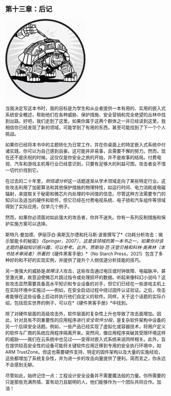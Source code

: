 ## 第十三章：**后记**

![图片](img/common.jpg)

当我决定写这本书时，我的目标是为学生和从业者提供一本有用的、实用的嵌入式系统安全概述，帮助他们在各种威胁、保护措施、安全营销和完全绝望的丛林中找到出路。好吧，我们走到了这里。如果你属于这两个群体之一并已经读到这里，我相信你已经发现了新的领域，可能学到了有用的东西，甚至可能找到了下一个个人挑战。

如果你已经将本书中的主题转化为日常工作，并在你桌面上的特定嵌入式系统中付诸实践，你可以为自己感到自豪。这可能并非易事，且需要不懈的努力。然而，现在还不是庆祝的时候。这仅仅是你安全之旅的开始，并不是故事的结局。付费电视、汽车和游戏主机等行业已经意识到，只要有足够大的利益可图，攻击者会不惜一切代价找到它。

在过去的二十年里，*侧信道分析*这一话题逐渐从学术领域走向了某些特定行业。这些攻击利用了加密算法和其他保护措施的物理特性，如运行时间、电力消耗或电磁辐射，来提取关于秘密和微芯片内处理的中间值的信息。尽管这种方法需要专门的知识以及适当的硬件和软件，但它已经在付费电视系统、电子锁和汽车组件等领域得到了实际应用，仅举几个例子。

然而，如果你必须面对如此强大的攻击者，你并不迷失。你有一系列反制措施和保护实施方案可以选择。

斯特凡·曼加德、伊丽莎白·奥斯瓦尔德和托马斯·波普撰写了*《功耗分析攻击：揭示智能卡的秘密》*（Springer，2007），这是该领域的第一本书之一，如果你对该主题的基础知识感兴趣，可以参考。此外，贾斯珀·范·沃登贝格和科林·奥弗林（本书技术审阅者）所著的*《硬件黑客手册》*（No Starch Press，2021）包含了多种好的和不好的实现实例，并提供了提升个人侧信道分析技能的技巧。

另一类强大的威胁是*故障注入*攻击，这些攻击通过电压或时钟故障、电磁脉冲，甚至激光束，故意迫使微芯片跳过指令或处理损坏的数据。听起来像科幻小说吗？这些攻击显然需要具备高水平知识和专业设备的对手，但它们已经在一些游戏主机上在实际环境中实施过——例如，在安全启动过程中绕过固件认证验证。之后，攻击者能够在这些设备上启动并执行他们自定义的软件。同样，关于这个话题的实际介绍，包括现实世界的例子，可以在*《硬件黑客手册》*中找到。

除了对硬件层面的高级攻击外，软件层面的复杂性上升也导致了攻击面增加。因此，针对具有不同重要性的应用程序进行*安全软件分段*，是复杂软件架构中设备的另一个后续安全话题。例如，一些产品已经实现了虚拟化或容器技术，将用户定义的软件与厂商的系统应用程序隔离开来。突然间，像应用程序突破其受限环境这样的威胁——我们在云系统中也见过——变得对嵌入式系统来说同样相关。此外，旨在提供较高安全性的设备可能将关键软件应用迁移到专用的安全执行环境中，如 ARM TrustZone。但这也需要硬件支持、特定的固件架构以及大量的实施经验，这些都增加了系统复杂性，并为进一步的攻击向量提供了便利。简而言之，你永远不会感到无聊。

尽管如此，始终记住一点：工程设计安全设备并不需要魔法般的力量。你所需要的只是那些充满热情、富有动力且聪明的人，他们能够作为一个团队共同合作。加油！
